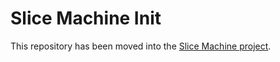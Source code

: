 # Slice Machine Init

This repository has been moved into the [Slice Machine project](https://github.com/prismicio/slice-machine).
